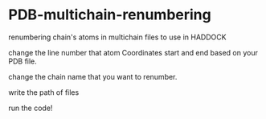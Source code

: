 # PDB-multichain-renumbering
renumbering chain's atoms in multichain files to use in HADDOCK

change the line number that atom Coordinates start and end based on your PDB file. 

change the chain name that you want to renumber. 

write the path of files

run the code! 
